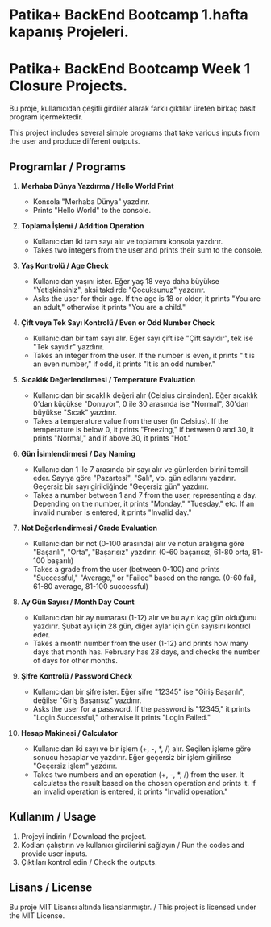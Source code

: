 # Patika+ BackEnd Bootcamp 1.hafta kapanış Projeleri.
# Patika+ BackEnd Bootcamp Week 1 Closure Projects.

Bu proje, kullanıcıdan çeşitli girdiler alarak farklı çıktılar üreten birkaç basit program içermektedir. 

This project includes several simple programs that take various inputs from the user and produce different outputs.

## Programlar / Programs

1. **Merhaba Dünya Yazdırma / Hello World Print**
   - Konsola "Merhaba Dünya" yazdırır.
   - Prints "Hello World" to the console.

2. **Toplama İşlemi / Addition Operation**
   - Kullanıcıdan iki tam sayı alır ve toplamını konsola yazdırır.
   - Takes two integers from the user and prints their sum to the console.

3. **Yaş Kontrolü / Age Check**
   - Kullanıcıdan yaşını ister. Eğer yaş 18 veya daha büyükse "Yetişkinsiniz", aksi takdirde "Çocuksunuz" yazdırır.
   - Asks the user for their age. If the age is 18 or older, it prints "You are an adult," otherwise it prints "You are a child."

4. **Çift veya Tek Sayı Kontrolü / Even or Odd Number Check**
   - Kullanıcıdan bir tam sayı alır. Eğer sayı çift ise "Çift sayıdır", tek ise "Tek sayıdır" yazdırır.
   - Takes an integer from the user. If the number is even, it prints "It is an even number," if odd, it prints "It is an odd number."

5. **Sıcaklık Değerlendirmesi / Temperature Evaluation**
   - Kullanıcıdan bir sıcaklık değeri alır (Celsius cinsinden). Eğer sıcaklık 0'dan küçükse "Donuyor", 0 ile 30 arasında ise "Normal", 30'dan büyükse "Sıcak" yazdırır.
   - Takes a temperature value from the user (in Celsius). If the temperature is below 0, it prints "Freezing," if between 0 and 30, it prints "Normal," and if above 30, it prints "Hot."

6. **Gün İsimlendirmesi / Day Naming**
   - Kullanıcıdan 1 ile 7 arasında bir sayı alır ve günlerden birini temsil eder. Sayıya göre "Pazartesi", "Salı", vb. gün adlarını yazdırır. Geçersiz bir sayı girildiğinde "Geçersiz gün" yazdırır.
   - Takes a number between 1 and 7 from the user, representing a day. Depending on the number, it prints "Monday," "Tuesday," etc. If an invalid number is entered, it prints "Invalid day."

7. **Not Değerlendirmesi / Grade Evaluation**
   - Kullanıcıdan bir not (0-100 arasında) alır ve notun aralığına göre "Başarılı", "Orta", "Başarısız" yazdırır. (0-60 başarısız, 61-80 orta, 81-100 başarılı)
   - Takes a grade from the user (between 0-100) and prints "Successful," "Average," or "Failed" based on the range. (0-60 fail, 61-80 average, 81-100 successful)

8. **Ay Gün Sayısı / Month Day Count**
   - Kullanıcıdan bir ay numarası (1-12) alır ve bu ayın kaç gün olduğunu yazdırır. Şubat ayı için 28 gün, diğer aylar için gün sayısını kontrol eder.
   - Takes a month number from the user (1-12) and prints how many days that month has. February has 28 days, and checks the number of days for other months.

9. **Şifre Kontrolü / Password Check**
   - Kullanıcıdan bir şifre ister. Eğer şifre "12345" ise "Giriş Başarılı", değilse "Giriş Başarısız" yazdırır.
   - Asks the user for a password. If the password is "12345," it prints "Login Successful," otherwise it prints "Login Failed."

10. **Hesap Makinesi / Calculator**
    - Kullanıcıdan iki sayı ve bir işlem (+, -, *, /) alır. Seçilen işleme göre sonucu hesaplar ve yazdırır. Eğer geçersiz bir işlem girilirse "Geçersiz işlem" yazdırır.
    - Takes two numbers and an operation (+, -, *, /) from the user. It calculates the result based on the chosen operation and prints it. If an invalid operation is entered, it prints "Invalid operation."

## Kullanım / Usage

1. Projeyi indirin / Download the project.
2. Kodları çalıştırın ve kullanıcı girdilerini sağlayın / Run the codes and provide user inputs.
3. Çıktıları kontrol edin / Check the outputs.

## Lisans / License

Bu proje MIT Lisansı altında lisanslanmıştır. / This project is licensed under the MIT License.
